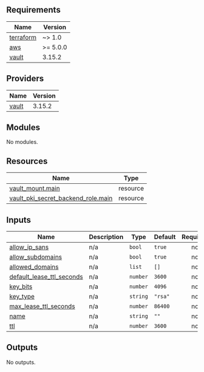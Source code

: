 ## Requirements

| Name | Version |
|------|---------|
| <a name="requirement_terraform"></a> [terraform](#requirement\_terraform) | ~> 1.0 |
| <a name="requirement_aws"></a> [aws](#requirement\_aws) | >= 5.0.0 |
| <a name="requirement_vault"></a> [vault](#requirement\_vault) | 3.15.2 |

## Providers

| Name | Version |
|------|---------|
| <a name="provider_vault"></a> [vault](#provider\_vault) | 3.15.2 |

## Modules

No modules.

## Resources

| Name | Type |
|------|------|
| [vault_mount.main](https://registry.terraform.io/providers/hashicorp/vault/3.15.2/docs/resources/mount) | resource |
| [vault_pki_secret_backend_role.main](https://registry.terraform.io/providers/hashicorp/vault/3.15.2/docs/resources/pki_secret_backend_role) | resource |

## Inputs

| Name | Description | Type | Default | Required |
|------|-------------|------|---------|:--------:|
| <a name="input_allow_ip_sans"></a> [allow\_ip\_sans](#input\_allow\_ip\_sans) | n/a | `bool` | `true` | no |
| <a name="input_allow_subdomains"></a> [allow\_subdomains](#input\_allow\_subdomains) | n/a | `bool` | `true` | no |
| <a name="input_allowed_domains"></a> [allowed\_domains](#input\_allowed\_domains) | n/a | `list` | `[]` | no |
| <a name="input_default_lease_ttl_seconds"></a> [default\_lease\_ttl\_seconds](#input\_default\_lease\_ttl\_seconds) | n/a | `number` | `3600` | no |
| <a name="input_key_bits"></a> [key\_bits](#input\_key\_bits) | n/a | `number` | `4096` | no |
| <a name="input_key_type"></a> [key\_type](#input\_key\_type) | n/a | `string` | `"rsa"` | no |
| <a name="input_max_lease_ttl_seconds"></a> [max\_lease\_ttl\_seconds](#input\_max\_lease\_ttl\_seconds) | n/a | `number` | `86400` | no |
| <a name="input_name"></a> [name](#input\_name) | n/a | `string` | `""` | no |
| <a name="input_ttl"></a> [ttl](#input\_ttl) | n/a | `number` | `3600` | no |

## Outputs

No outputs.
